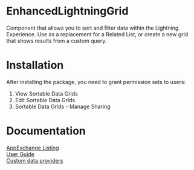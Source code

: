 # EnhancedLightningGrid
Component that allows you to sort and filter data within the Lightning Experience. Use as a replacement for a Related List, or create a new grid that shows results from a custom query.

# Installation
After installing the package, you need to grant permission sets to users:
1. View Sortable Data Grids
2. Edit Sortable Data Grids
3. Sortable Data Grids - Manage Sharing

# Documentation  
[AppExchange Listing](https://appexchange.salesforce.com/listingDetail?listingId=a0N3A00000EVK8iUAH)   
[User Guide](../blob/master/Enhanced%20Data%20Grid%20User%20Guide%20November%202017.pdf)  
[Custom data providers](https://docs.google.com/document/d/e/2PACX-1vS7bBZ7yxMt9soqmd3M8rMiLh0Whj370x70mQ7fLcdYjPR75QfqynSJ0FTvrCZF4Bs1MtEXMDzFPQYi/pub)
